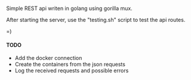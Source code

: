# 

Simple REST api writen in golang using gorilla mux. 

After starting the server, use the "testing.sh" script to test the api routes.

=)

#### TODO
 - Add the docker connection
 - Create the containers from the json requests
 - Log the received requests and possible errors